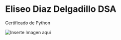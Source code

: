 # Eliseo Diaz Delgadillo DSA

Certificado de Python 

![Inserte Imagen aqui](https://github.com/UP210639/Up210639_DSA/tree/main/Imagenes/Imagen1.jpg)